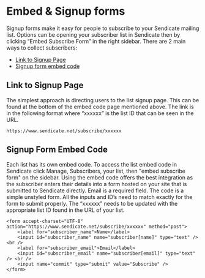 # Embed & Signup forms

Signup forms make it easy for people to subscribe to your Sendicate mailing list.  Options can be opening your subscriber list in Sendicate then by clicking “Embed Subscribe Form” in the right sidebar.  There are 2 main ways to collect subscribers:

* [Link to Signup Page](#link-to-signup-page)
* [Signup form embed code](#signup-form-embed-code)

## Link to Signup Page

The simplest approach is directing users to the list signup page.  This can be found at the bottom of the embed code page mentioned above.  The link is in the following format where “xxxxxx” is the list ID that can be seen in the URL.

    https://www.sendicate.net/subscribe/xxxxxx

##  Signup Form Embed Code   

Each list has its own embed code.  To access the list embed code in Sendicate click Manage, Subscribers, your list, then "embed subscribe form" on the sidebar.  Using the embed code offers the best integration as the subscriber enters their details into a form hosted on your site that is submitted to Sendicate directly.  Email is a required field.   The code is a simple unstyled form.  All the inputs and ID’s need to match exactly for the form to submit properly.  The “xxxxxx” needs to be updated with the appropriate list ID found in the URL of your list.

    <form accept-charset="UTF-8" action="https://www.sendicate.net/subscribe/xxxxxx" method="post"> 
        <label for="subscriber_name">Name</label> 
        <input id="subscriber_name" name="subscriber[name]" type="text" /> <br /> 
        <label for="subscriber_email">Email</label> 
        <input id="subscriber_email" name="subscriber[email]" type="text" /> <br /> 
        <input name="commit" type="submit" value="Subscribe" /> 
    </form> 
